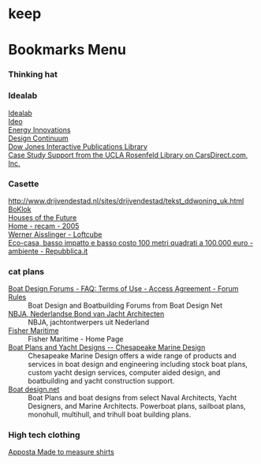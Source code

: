 # keep
<h1>Bookmarks Menu</h1>

<dl><p>
    </p><dl><p>
        </p><dt><h3 add_date="1415662038" last_modified="1415662039">Thinking hat</h3>
        <dl><p>
            </p><dt><h3 add_date="1415662039" last_modified="1415662039">Idealab</h3>
            <dl><p>
                </p><dt><a href="http://www.idealab.com/" add_date="1415662039" last_modified="1415662039">Idealab</a>
                </dt><dt><a href="http://www.ideo.com/ideo.asp" add_date="1415662038" last_modified="1415662039">Ideo</a>
                </dt><dt><a href="http://www.energyinnovations.com/" add_date="1415662039" last_modified="1415662039">Energy Innovations</a>
                </dt><dt><a href="http://www.dcontinuum.com/content/" add_date="1415662039" last_modified="1415662039">Design Continuum</a>
                </dt><dt><a href="http://www.anderson.ucla.edu/course/2000-2001/wi298d06/classes/class7/carsdirect/business_news.html" add_date="1415662039" last_modified="1415662039">Dow Jones Interactive Publications Library</a>
                </dt><dt><a href="http://www.anderson.ucla.edu/course/2000-2001/wi298d06/classes/class7/carsdirect/carsdirect.htm" add_date="1415662039" last_modified="1415662039">Case Study Support from the UCLA Rosenfeld Library on CarsDirect.com, Inc.</a>
            </dt></dl><p>
            </p></dt><dt><h3 add_date="1415662039" last_modified="1415662039">Casette</h3>
            <dl><p>
                </p><dt><a href="http://www.drijvendestad.nl/sites/drijvendestad/tekst_ddwoning_uk.html" add_date="1415662039" last_modified="1415662039">http://www.drijvendestad.nl/sites/drijvendestad/tekst_ddwoning_uk.html</a>
                </dt><dt><a href="http://www.boklok.com/" add_date="1415662039" last_modified="1415662039">BoKlok</a>
                </dt><dt><a href="http://www.housesofthefuture.com.au/hof_what06F.html" add_date="1415662039" last_modified="1415662039">Houses of the Future</a>
                </dt><dt><a href="http://www.recam.it/portal/" add_date="1415662039" last_modified="1415662039">Home - recam - 2005</a>
                </dt><dt><a href="http://www.loftcube.net/" add_date="1415662038" last_modified="1415662039">Werner Aisslinger - Loftcube</a>
                </dt><dt><a href="http://www.repubblica.it/2007/11/sezioni/ambiente/casa-ecologica/casa-ecologica/casa-ecologica.html" add_date="1415662038" last_modified="1415662039">Eco-casa, basso impatto e basso costo 100 metri quadrati a 100.000 euro - ambiente - Repubblica.it</a>
            </dt></dl><p>
        <dt><h3 add_date="1415662038" last_modified="1549476174">cat plans</h3>
        <dl><p>
            </p><dt><a href="http://www.boatdesign.net/forums/faq.php?faq=terms_of_use" add_date="1415662038" last_modified="1415662038">Boat Design Forums - FAQ: Terms of Use - Access Agreement - Forum Rules</a>
            </dt><dd>Boat Design and Boatbuilding Forums from Boat Design Net
            </dd><dt><a href="http://www.nbja.org/index.html" add_date="1415662038" last_modified="1415662038">NBJA, Nederlandse Bond van Jacht Architecten</a>
            </dt><dd>NBJA, jachtontwerpers uit Nederland
            </dd><dt><a href="http://www.fishermaritime.com/" add_date="1415662038" last_modified="1415662038">Fisher Maritime</a>
            </dt><dd>Fisher Maritime - Home Page
            </dd><dt><a href="http://www.cmdboats.com/order.htm" add_date="1415662038" last_modified="1415662038">Boat Plans and Yacht Designs -- Chesapeake Marine Design</a>
            </dt><dd>Chesapeake Marine Design offers a wide range of products and services in boat design and engineering including stock boat plans, custom yacht design services, computer aided design, and boatbuilding and yacht construction support.
            </dd><dt><a href="http://www.boatdesign.net/plans/" add_date="1415662038" last_modified="1415662038">Boat design.net</a>
            </dt><dd>Boat Plans and boat designs from select Naval Architects, Yacht Designers, and Marine Architects.  Powerboat plans, sailboat plans, monohull, multihull, and trihull boat building plans.
        </dd></dl><p>        
        </p></dt><dt><h3>High tech clothing</h3>
        <dl><p>
            </p><dt><a href="https://www.apposta.com">Apposta Made to measure shirts</a>
        </dt></dl><p>
</p></dt></dl>
</dt></dl></dl>

